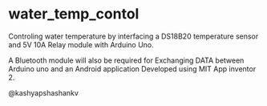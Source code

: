 # water_temp_contol
Controling water temperature by interfacing a DS18B20 temperature sensor and 5V 10A Relay module with Arduino Uno.

A Bluetooth module will also be required for Exchanging DATA between Arduino uno and an Android application Developed using MIT App inventor 2.


@kashyapshashankv
